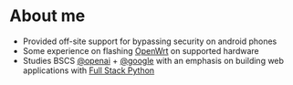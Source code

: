 # About me

- Provided off-site support for bypassing security on android phones
- Some experience on flashing [OpenWrt](https://openwrt.org/about) on supported hardware
- Studies BSCS [@openai](https://github.com/openai) + [@google](https://github.com/google) with an emphasis on building web applications with [Full Stack Python](https://www.fullstackpython.com/)

